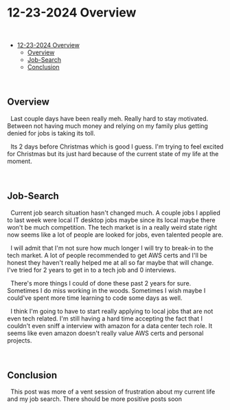 # 12-23-2024 Overview

&nbsp;

<!--toc:start-->
- [12-23-2024 Overview](#12-23-2024-overview)
  - [Overview](#overview)
  - [Job-Search](#job-search)
  - [Conclusion](#conclusion)
<!--toc:end-->

&nbsp;

## Overview

&nbsp;
Last couple days have been really meh. Really hard to stay motivated. Between not having much money and relying on my family plus getting denied for jobs is taking its toll.

&nbsp;
Its 2 days before Christmas which is good I guess. I'm trying to feel excited for Christmas but its just hard because of the current state of my life at the moment.

&nbsp;

## Job-Search

&nbsp;
Current job search situation hasn't changed much. A couple jobs I applied to last week were local IT desktop jobs maybe since its local maybe there won't be much competition. The tech market is in a really weird state right now seems like a lot of people are looked for jobs, even talented people are.

&nbsp;
I will admit that I'm not sure how much longer I will try to break-in to the tech market. A lot of people recommended to get AWS certs and I'll be honest they haven't really helped me at all so far maybe that will change. I've tried for 2 years to get in to a tech job and 0 interviews.

&nbsp;
There's more things I could of done these past 2 years for sure. Sometimes I do miss working in the woods. Sometimes I wish maybe I could've spent more time learning to code some days as well.

&nbsp;
I think I'm going to have to start really applying to local jobs that are not even tech related. I'm still having a hard time accepting the fact that I couldn't even sniff a interview with amazon for a data center tech role. It seems like even amazon doesn't really value AWS certs and personal projects.

&nbsp;

## Conclusion

&nbsp;
This post was more of a vent session of frustration about my current life and my job search. There should be more positive posts soon

